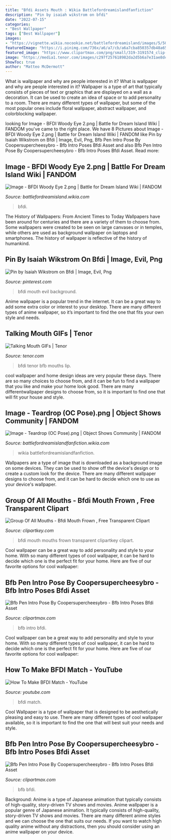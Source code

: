```yaml
---
title: "Bfdi Assets Mouth : Wikia Battlefordreamislandfanfiction"
description: "Pin by isaiah wikstrom on bfdi"
date: "2022-07-15"
categories:
- "Best Wallpaper"
tags: ["Best Wallpaper"]
images:
- "https://vignette.wikia.nocookie.net/battlefordreamisland/images/5/50/BFDI_Woody_Eye_2.png/revision/latest?cb=20161001163435"
featuredImage: "https://i.pinimg.com/736x/a6/a7/cb/a6a7cba850357db48a65a1275eb77457.jpg"
featured_image: "https://www.clipartmax.com/png/small/319-3191574_clip-freeuse-bfb-intro-pose-asssets-by-coopersupercheesybro-bfdi-fries.png"
image: "https://media1.tenor.com/images/c297f257618982da2d5b6a7e31ae8dc9/tenor.gif?itemid=17218446"
ShowToc: true
author: "Matteo McDermott"
---
```



What is wallpaper and why are people interested in it?
What is wallpaper and why are people interested in it?
Wallpaper is a type of art that typically consists of pieces of text or graphics that are displayed on a wall as a decoration. It can be used to create an idea of space or to add personality to a room. There are many different types of wallpaper, but some of the most popular ones include floral wallpaper, abstract wallpaper, and colorblocking wallpaper.

	

		
looking for Image - BFDI Woody Eye 2.png | Battle for Dream Island Wiki | FANDOM you've came to the right place. We have 8 Pictures about Image - BFDI Woody Eye 2.png | Battle for Dream Island Wiki | FANDOM like Pin by Isaiah Wikstrom on Bfdi | Image, Evil, Png, Bfb Pen Intro Pose By Coopersupercheesybro - Bfb Intro Poses Bfdi Asset and also Bfb Pen Intro Pose By Coopersupercheesybro - Bfb Intro Poses Bfdi Asset. Read more:
		
    
## Image - BFDI Woody Eye 2.png | Battle For Dream Island Wiki | FANDOM

<img loading=lazy src="https://vignette.wikia.nocookie.net/battlefordreamisland/images/5/50/BFDI_Woody_Eye_2.png/revision/latest?cb=20161001163435" onerror="this.onerror=null;this.src='https://tse2.mm.bing.net/th?id=OIP.geczXFDGkmnPGptb-RuM7AHaK1&amp;pid=15.1';" alt="Image - BFDI Woody Eye 2.png | Battle for Dream Island Wiki | FANDOM">

_Source: battlefordreamisland.wikia.com_

>bfdi. 

	

The History of Wallpapers: From Ancient Times to Today
Wallpapers have been around for centuries and there are a variety of them to choose from. Some wallpapers were created to be seen on large canvases or in temples, while others are used as background wallpaper on laptops and smartphones. The history of wallpaper is reflective of the history of humankind.

    
## Pin By Isaiah Wikstrom On Bfdi | Image, Evil, Png

<img loading=lazy src="https://i.pinimg.com/736x/a6/a7/cb/a6a7cba850357db48a65a1275eb77457.jpg" onerror="this.onerror=null;this.src='https://tse4.mm.bing.net/th?id=OIP.5pHIEX-v8hTi9sIdVVGYFQHaDs&amp;pid=15.1';" alt="Pin by Isaiah Wikstrom on Bfdi | Image, Evil, Png">

_Source: pinterest.com_

>bfdi mouth evil background. 

	

Anime wallpaper is a popular trend in the internet. It can be a great way to add some extra color or interest to your desktop. There are many different types of anime wallpaper, so it’s important to find the one that fits your own style and needs.

    
## Talking Mouth GIFs | Tenor

<img loading=lazy src="https://media1.tenor.com/images/c297f257618982da2d5b6a7e31ae8dc9/tenor.gif?itemid=17218446" onerror="this.onerror=null;this.src='https://tse4.mm.bing.net/th?id=OIP.wpfyV2GJgtotW2p-Ma6NyQHaEK&amp;pid=15.1';" alt="Talking Mouth GIFs | Tenor">

_Source: tenor.com_

>bfdi tenor bfb mouths lip. 

	

cool wallpaper and home design ideas are very popular these days. There are so many choices to choose from, and it can be fun to find a wallpaper that you like and make your home look good. There are many differentwallpaper designs to choose from, so it is important to find one that will fit your house and style.

    
## Image - Teardrop (OC Pose).png | Object Shows Community | FANDOM

<img loading=lazy src="https://vignette4.wikia.nocookie.net/battlefordreamislandfanfiction/images/c/ca/Teardrop_%28OC_Pose%29.png/revision/latest?cb=20131121013254" onerror="this.onerror=null;this.src='https://tse3.mm.bing.net/th?id=OIP.0OMwvpZ8rEceBOQs5T1cfAHaOP&amp;pid=15.1';" alt="Image - Teardrop (OC Pose).png | Object Shows Community | FANDOM">

_Source: battlefordreamislandfanfiction.wikia.com_

>wikia battlefordreamislandfanfiction. 

	

Wallpapers are a type of image that is downloaded as a background image on some devices. They can be used to show off the device's design or to create a custom look for the device. There are many different wallpaper designs to choose from, and it can be hard to decide which one to use as your device's wallpaper.

    
## Group Of All Mouths - Bfdi Mouth Frown , Free Transparent Clipart

<img loading=lazy src="https://www.clipartkey.com/mpngs/m/228-2288729_group-of-all-mouths-bfdi-mouth-frown.png" onerror="this.onerror=null;this.src='https://tse2.mm.bing.net/th?id=OIP.UuXOQnC97RmFUdh7GfV5bgHaES&amp;pid=15.1';" alt="Group Of All Mouths - Bfdi Mouth Frown , Free Transparent Clipart">

_Source: clipartkey.com_

>bfdi mouth mouths frown transparent clipartkey clipart. 

	

Cool wallpaper can be a great way to add personality and style to your home. With so many different types of cool wallpaper, it can be hard to decide which one is the perfect fit for your home. Here are five of our favorite options for cool wallpaper: 

    
## Bfb Pen Intro Pose By Coopersupercheesybro - Bfb Intro Poses Bfdi Asset

<img loading=lazy src="https://www.clipartmax.com/png/small/358-3587855_burger-clipart-bfdi-bfb-pin-intro-pose.png" onerror="this.onerror=null;this.src='https://tse3.mm.bing.net/th?id=OIP.ZMmgOp6rCizG4Tfb9YkhFAAAAA&amp;pid=15.1';" alt="Bfb Pen Intro Pose By Coopersupercheesybro - Bfb Intro Poses Bfdi Asset">

_Source: clipartmax.com_

>bfb intro bfdi. 

	

Cool wallpaper can be a great way to add personality and style to your home. With so many different types of cool wallpaper, it can be hard to decide which one is the perfect fit for your home. Here are five of our favorite options for cool wallpaper: 

    
## How To Make BFDI Match - YouTube

<img loading=lazy src="https://i.ytimg.com/vi/-Pfv5zmmE80/maxresdefault.jpg" onerror="this.onerror=null;this.src='https://tse3.mm.bing.net/th?id=OIP.DeHBTemkgp8UqlkJ8ZTHwgHaEK&amp;pid=15.1';" alt="How To Make BFDI Match - YouTube">

_Source: youtube.com_

>bfdi match. 

	

Cool Wallpaper is a type of wallpaper that is designed to be aesthetically pleasing and easy to use. There are many different types of cool wallpaper available, so it is important to find the one that will best suit your needs and style.

    
## Bfb Pen Intro Pose By Coopersupercheesybro - Bfb Intro Poses Bfdi Asset

<img loading=lazy src="https://www.clipartmax.com/png/small/319-3191574_clip-freeuse-bfb-intro-pose-asssets-by-coopersupercheesybro-bfdi-fries.png" onerror="this.onerror=null;this.src='https://tse3.mm.bing.net/th?id=OIP.79G1fBrO0w5nd3BZlyomegAAAA&amp;pid=15.1';" alt="Bfb Pen Intro Pose By Coopersupercheesybro - Bfb Intro Poses Bfdi Asset">

_Source: clipartmax.com_

>bfb bfdi. 

	

Background: Anime is a type of Japanese animation that typically consists of high-quality, story-driven TV shows and movies.
Anime wallpaper is a popular genre of Japanese animation. It typically consists of high-quality, story-driven TV shows and movies. There are many different anime styles and we can choose the one that suits our needs. If you want to watch high quality anime without any distractions, then you should consider using an anime wallpaper on your device.

